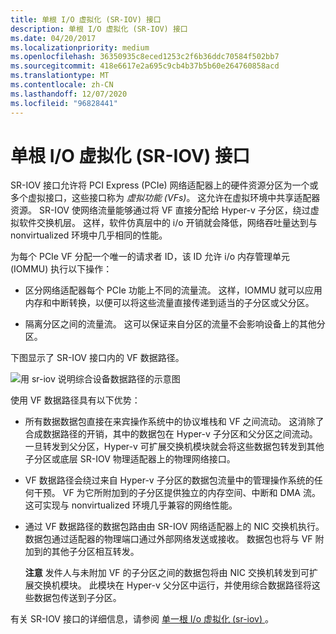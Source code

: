 ```yaml
---
title: 单根 I/O 虚拟化 (SR-IOV) 接口
description: 单根 I/O 虚拟化 (SR-IOV) 接口
ms.date: 04/20/2017
ms.localizationpriority: medium
ms.openlocfilehash: 36350935c8eced1253c2f6b36ddc70584f502bb7
ms.sourcegitcommit: 418e6617e2a695c9cb4b37b5b60e264760858acd
ms.translationtype: MT
ms.contentlocale: zh-CN
ms.lasthandoff: 12/07/2020
ms.locfileid: "96828441"
---
```

# <a name="single-root-io-virtualization-sr-iov-interface"></a>单根 I/O 虚拟化 (SR-IOV) 接口


SR-IOV 接口允许将 PCI Express (PCIe) 网络适配器上的硬件资源分区为一个或多个虚拟接口，这些接口称为 *虚拟功能 (VFs)*。 这允许在虚拟环境中共享适配器资源。 SR-IOV 使网络流量能够通过将 VF 直接分配给 Hyper-v 子分区，绕过虚拟软件交换机层。 这样，软件仿真层中的 i/o 开销就会降低，网络吞吐量达到与 nonvirtualized 环境中几乎相同的性能。

为每个 PCIe VF 分配一个唯一的请求者 ID，该 ID 允许 i/o 内存管理单元 (IOMMU) 执行以下操作：

-   区分网络适配器每个 PCIe 功能上不同的流量流。 这样，IOMMU 就可以应用内存和中断转换，以便可以将这些流量直接传递到适当的子分区或父分区。

-   隔离分区之间的流量流。 这可以保证来自分区的流量不会影响设备上的其他分区。

下图显示了 SR-IOV 接口内的 VF 数据路径。

![用 sr-iov 说明综合设备数据路径的示意图](images/sriovarchitecture.png)

使用 VF 数据路径具有以下优势：

-   所有数据数据包直接在来宾操作系统中的协议堆栈和 VF 之间流动。 这消除了合成数据路径的开销，其中的数据包在 Hyper-v 子分区和父分区之间流动。 一旦转发到父分区，Hyper-v 可扩展交换机模块就会将这些数据包转发到其他子分区或底层 SR-IOV 物理适配器上的物理网络接口。

-   VF 数据路径会绕过来自 Hyper-v 子分区的数据包流量中的管理操作系统的任何干预。 VF 为它所附加到的子分区提供独立的内存空间、中断和 DMA 流。 这可实现与 nonvirtualized 环境几乎兼容的网络性能。

-   通过 VF 数据路径的数据包路由由 SR-IOV 网络适配器上的 NIC 交换机执行。 数据包通过适配器的物理端口通过外部网络发送或接收。 数据包也将与 VF 附加到的其他子分区相互转发。

    **注意**  发件人与未附加 VF 的子分区之间的数据包将由 NIC 交换机转发到可扩展交换机模块。 此模块在 Hyper-v 父分区中运行，并使用综合数据路径将这些数据包传送到子分区。

     

有关 SR-IOV 接口的详细信息，请参阅 [单一根 I/o 虚拟化 (sr-iov) ](single-root-i-o-virtualization--sr-iov-.md)。

 

 





